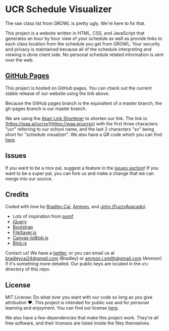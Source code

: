 UCR Schedule Visualizer
=======================

The raw class list from GROWL is pretty ugly. We're here to fix that.

This project is a website written in HTML, CSS, and JavaScript that generates an
hour by hour view of your schedule as well as provide links to each class location
from the schedule you get from GROWL. Your security and privacy is maintained because
all of the schedule interpreting and viewing is done client side. No personal schedule
related information is sent over the web.

[GitHub Pages](http://bradleycai.github.io/ucr-schedule-visualizer/)
--------------------------------------------------------

This project is hosted on GitHub pages. You can check out the current stable release
of our website using the link above.

Because the GitHub pages branch is the equivalent of a master branch, the gh-pages
branch is our master branch.

We are using the [Akari Link Shortener](https://waa.ai/) to shorten our link. The link is: [https://waa.ai/ucrsv](https://waa.ai/ucrsv) with the
first three characters "ucr" referring to our school name, and the last 2 characters "sv" being short for "schedule visualizer". We also have a QR code
which you can find [here](http://bradleycai.github.io/ucr-schedule-visualizer/img/WAAAI-QR.png).

Issues
------

If you want to be a nice pal, suggest a feature in the [issues section](https://github.com/BradleyCai/ucr-schedule-visualizer/issues)! If you want to be a super pal, you can fork us and make a change that we can merge into our source.

Credits
-------

Coded with love by [Bradley Cai](https://github.com/BradleyCai), [Ammon](https://github.com/ammongit), and [John (FuzzyAvacado)](https://github.com/fuzzyavacado).

<ul>
  <li>Lots of inspiration from <a href="https://github.com/nokonoko/Pomf">pomf</a></li>
  <li><a href="https://jquery.com/">jQuery</a></li>
  <li><a href="http://getbootstrap.com/">Bootstrap</a></li>
  <li><a href="https://github.com/eligrey/FileSaver.js/">FileSaver.js</a></li>
  <li><a href="https://github.com/eligrey/canvas-toBlob.js">Canvas-toBlob.js</a></li>
  <li><a href="https://github.com/eligrey/Blob.js">Blob.js</a></l>
</ul>

Contact us! We have a [twitter](https://twitter.com/UCR_Visualizer), or you can email us at [bradleycai24@gmail.com](mailto:bradleycai24@gmail.com) (Bradley) or [ammon.i.smith@gmail.com](mailto:ammon.i.smith@gmail.com) (Ammon) if it's something more
detailed. Our public keys are located in the `etc` directory of this repo.

License
-------

MIT License: Do what ever you want with our code so long as you give attribution :heart:. This project is intended for public use and for personal learning and enjoyment. You can find our license [here](https://github.com/BradleyCai/ucr-schedule-visualizer/blob/gh-pages/LICENSE.md).

We also have a few dependencies that make this project work. They're all free software,
and their licenses are listed inside the files themselves.
